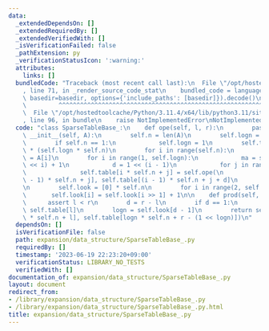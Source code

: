 ```yaml
---
data:
  _extendedDependsOn: []
  _extendedRequiredBy: []
  _extendedVerifiedWith: []
  _isVerificationFailed: false
  _pathExtension: py
  _verificationStatusIcon: ':warning:'
  attributes:
    links: []
  bundledCode: "Traceback (most recent call last):\n  File \"/opt/hostedtoolcache/Python/3.11.4/x64/lib/python3.11/site-packages/onlinejudge_verify/documentation/build.py\"\
    , line 71, in _render_source_code_stat\n    bundled_code = language.bundle(stat.path,\
    \ basedir=basedir, options={'include_paths': [basedir]}).decode()\n          \
    \         ^^^^^^^^^^^^^^^^^^^^^^^^^^^^^^^^^^^^^^^^^^^^^^^^^^^^^^^^^^^^^^^^^^^^^^^^^^^^^^^^^\n\
    \  File \"/opt/hostedtoolcache/Python/3.11.4/x64/lib/python3.11/site-packages/onlinejudge_verify/languages/python.py\"\
    , line 96, in bundle\n    raise NotImplementedError\nNotImplementedError\n"
  code: "class SparseTableBase_:\n    def ope(self, l, r):\n        pass\n\n    def\
    \ __init__(self, A):\n        self.n = len(A)\n        self.logn = (self.n - 1).bit_length()\n\
    \        if self.n == 1:\n            self.logn = 1\n        self.table = [0]\
    \ * (self.logn * self.n)\n        for i in range(self.n):\n            self.table[i]\
    \ = A[i]\n        for i in range(1, self.logn):\n            ma = self.n - (1\
    \ << i) + 1\n            d = 1 << (i - 1)\n            for j in range(ma):\n \
    \               self.table[i * self.n + j] = self.ope(\n                    self.table[(i\
    \ - 1) * self.n + j], self.table[(i - 1) * self.n + j + d]\n                )\n\
    \n        self.look = [0] * self.n\n        for i in range(2, self.n):\n     \
    \       self.look[i] = self.look[i >> 1] + 1\n\n    def prod(self, l, r):\n  \
    \      assert l < r\n        d = r - l\n        if d == 1:\n            return\
    \ self.table[l]\n        logn = self.look[d - 1]\n        return self.ope(self.table[logn\
    \ * self.n + l], self.table[logn * self.n + r - (1 << logn)])\n"
  dependsOn: []
  isVerificationFile: false
  path: expansion/data_structure/SparseTableBase_.py
  requiredBy: []
  timestamp: '2023-06-19 22:23:20+09:00'
  verificationStatus: LIBRARY_NO_TESTS
  verifiedWith: []
documentation_of: expansion/data_structure/SparseTableBase_.py
layout: document
redirect_from:
- /library/expansion/data_structure/SparseTableBase_.py
- /library/expansion/data_structure/SparseTableBase_.py.html
title: expansion/data_structure/SparseTableBase_.py
---
```

